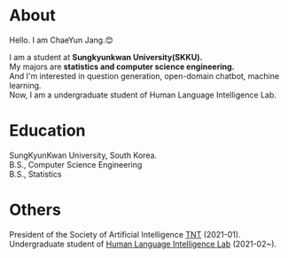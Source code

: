 About
======================
Hello. I am ChaeYun Jang.:blush:    

I am a student at **Sungkyunkwan University(SKKU).**  
My majors are **statistics and computer science engineering.**  
And I'm interested in question generation, open-domain chatbot, machine learning.  
Now, I am a undergraduate student of Human Language Intelligence Lab.

Education
======================
SungKyunKwan University, South Korea.   
B.S., Computer Science Engineering  
B.S., Statistics  

Others
======================
President of the Society of Artificial Intelligence [TNT](https://skku-tnt.github.io/) (2021-01).   
Undergraduate student of [Human Language Intelligence Lab](https://hli.skku.edu/) (2021-02~). 
